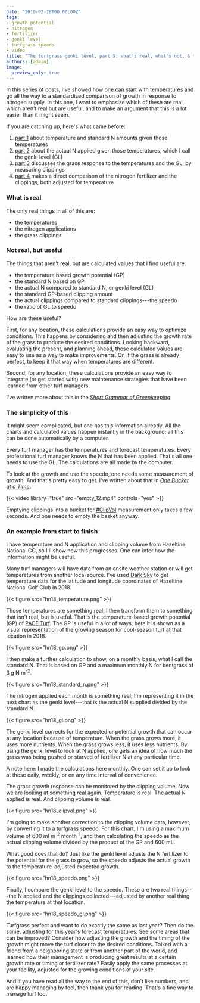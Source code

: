 ```yaml
---
date: "2019-02-18T00:00:00Z"
tags:
- growth potential
- nitrogen
- fertilizer
- genki level
- turfgrass speedo
- video
title: "The turfgrass genki level, part 5: what's real, what's not, & the simplicity of this"
authors: [admin]
image:
  preview_only: true
---
```


In this series of posts, I've showed how one can start with temperatures and go all the way to a standardized comparison of growth in response to nitrogen supply. In this one, I want to emphasize which of these are real, which aren't real but are useful, and to make an argument that this is a lot easier than it might seem.

If you are catching up, here's what came before:

1. [part 1](https://www.asianturfgrass.com/2019-02-03-the-turfgrass-genki-level-part1/) about temperature and standard N amounts given those temperatures
2. [part 2](https://www.asianturfgrass.com/2019-02-03-the-turfgrass-genki-level-part2/) about the actual N applied given those temperatures, which I call the genki level (GL)
3. [part 3](https://www.asianturfgrass.com/2019-02-10-the-turfgrass-genki-level-part3/) discusses the grass response to the temperatures and the GL, by measuring clippings
4. [part 4](https://www.asianturfgrass.com/2019-02-15-the-turfgrass-genki-level-part4/) makes a direct comparison of the nitrogen fertilizer and the clippings, both adjusted for temperature

### What is real

The only real things in all of this are:

* the temperatures
* the nitrogen applications
* the grass clippings

### Not real, but useful

The things that aren't real, but are calculated values that I find useful are:

* the temperature based growth potential (GP)
* the standard N based on GP
* the actual N compared to standard N, or genki level (GL)
* the standard GP-based clipping amount
* the actual clippings compared to standard clippings---the speedo
* the ratio of GL to speedo

How are these useful? 

First, for any location, these calculations provide an easy way to optimize conditions. This happens by considering and then adjusting the growth rate of the grass to produce the desired conditions. Looking backward, evaluating the present, and planning ahead, these calculated values are easy to use as a way to make improvements. Or, if the grass is already perfect, to keep it that way when temperatures are different.

Second, for any location, these calculations provide an easy way to integrate (or get started with) new maintenance strategies that have been learned from other turf managers. 

I've written more about this in the [*Short Grammar of Greenkeeping*](https://leanpub.com/short_grammar_of_greenkeeping).

### The simplicity of this

It might seem complicated, but one has this information already. All the charts and calculated values happen instantly in the background; all this can be done automatically by a computer.

Every turf manager has the temperatures and forecast temperatures. Every professional turf manager knows the N that has been applied. That's all one needs to use the GL. The calculations are all made by the computer.

To look at the growth and use the speedo, one needs some measurement of growth. And that's pretty easy to get. I've written about that in [*One Bucket at a Time*](https://www.asianturfgrass.com/buckets/).

{{< video library="true" src="empty_12.mp4" controls="yes" >}}

Emptying clippings into a bucket for [#ClipVol](https://www.asianturfgrass.com/buckets/) measurement only takes a few seconds. And one needs to empty the basket anyway.

### An example from start to finish

I have temperature and N application and clipping volume from Hazeltine National GC, so I'll show how this progresses. One can infer how the information might be useful.

Many turf managers will have data from an onsite weather station or will get temperatures from another local source. I've used [Dark Sky](https://darksky.net/poweredby/) to get temperature data for the latitude and longitude coordinates of Hazeltine National Golf Club in 2018.

{{< figure src="hn18_temperature.png" >}}

Those temperatures are something real. I then transform them to something that isn't real, but is useful. That is the temperature-based growth potential (GP) of [PACE Turf](https://www.paceturf.org/). The GP is useful in a lot of ways; here it is shown as a visual representation of the growing season for cool-season turf at that location in 2018.

{{< figure src="hn18_gp.png" >}}

I then make a further calculation to show, on a monthly basis, what I call the standard N. That is based on GP and a maximum monthly N for bentgrass of 3 g N m<sup>-2</sup>.

{{< figure src="hn18_standard_n.png" >}}

The nitrogen applied each month is something real; I'm representing it in the next chart as the genki level---that is the actual N supplied divided by the standard N.

{{< figure src="hn18_gl.png" >}}

The genki level corrects for the expected or potential growth that can occur at any location because of temperature. When the grass grows more, it uses more nutrients. When the grass grows less, it uses less nutrients. By using the genki level to look at N applied, one gets an idea of how much the grass was being pushed or starved of fertilizer N at any particular time. 

A note here: I made the calculations here monthly. One can set it up to look at these daily, weekly, or on any time interval of convenience.

The grass growth response can be monitored by the clipping volume. Now we are looking at something real again. Temperature is real. The actual N applied is real. And clipping volume is real.

{{< figure src="hn18_clipvol.png" >}}

I'm going to make another correction to the clipping volume data, however, by converting it to a turfgrass speedo. For this chart, I'm using a maximum volume of 600 ml m<sup>-2</sup> month<sup>-1</sup>, and then calculating the speedo as the actual clipping volume divided by the product of the GP and 600 mL.

What good does that do? Just like the genki level adjusts the N fertilizer to the potential for the grass to grow, so the speedo adjusts the actual growth to the temperature-adjusted expected growth.

{{< figure src="hn18_speedo.png" >}}

Finally, I compare the genki level to the speedo. These are two real things---the N applied and the clippings collected---adjusted by another real thing, the temperature at that location. 

{{< figure src="hn18_speedo_gl.png" >}}

Turfgrass perfect and want to do exactly the same as last year? Then do the same, adjusting for this year's forecast temperatures. See some areas that can be improved? Consider how adjusting the growth and the timing of the growth might move the turf closer to the desired conditions. Talked with a friend from a neighboring state or from another part of the world, and learned how their management is producing great results at a certain growth rate or timing or fertilizer rate? Easily apply the same processes at your facility, adjusted for the growing conditions at your site.

And if you have read all the way to the end of this, don't like numbers, and are happy managing by feel, then thank you for reading. That's a fine way to manage turf too.

